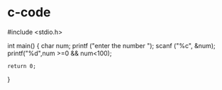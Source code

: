 # c-code
#include <stdio.h>

int main() {
     char num;
     printf ("enter the number ");
     scanf ("%c", &num);
     printf("%d",num >=0 && num<100);
 
    return 0;
}
